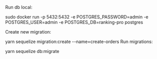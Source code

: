 Run db local:

sudo docker run -p 5432:5432 -e POSTGRES_PASSWORD=admin -e POSTGRES_USER=admin -e POSTGRES_DB=ranking-pro postgres

Create new migration:

yarn sequelize migration:create --name=create-orders
Run migrations:

yarn sequelize db:migrate